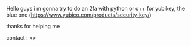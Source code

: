 Hello guys
i m gonna try to do an 2fa with python or c++ for yubikey, the blue one (https://www.yubico.com/products/security-key/)

thanks for helping me 

contact : <>